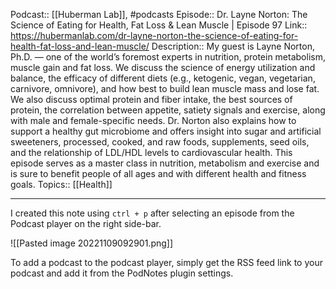 Podcast:: [[Huberman Lab]], #podcasts
Episode:: Dr. Layne Norton: The Science of Eating for Health, Fat Loss & Lean Muscle | Episode 97
Link:: https://hubermanlab.com/dr-layne-norton-the-science-of-eating-for-health-fat-loss-and-lean-muscle/
Description:: My guest is Layne Norton, Ph.D. — one of the world’s foremost experts in nutrition, protein metabolism, muscle gain and fat loss. We discuss the science of energy utilization and balance, the efficacy of different diets (e.g., ketogenic, vegan, vegetarian, carnivore, omnivore), and how best to build lean muscle mass and lose fat. We also discuss optimal protein and fiber intake, the best sources of protein, the correlation between appetite, satiety signals and exercise, along with male and female-specific needs. Dr. Norton also explains how to support a healthy gut microbiome and offers insight into sugar and artificial sweeteners, processed, cooked, and raw foods, supplements, seed oils, and the relationship of LDL/HDL levels to cardiovascular health. This episode serves as a master class in nutrition, metabolism and exercise and is sure to benefit people of all ages and with different health and fitness goals.
Topics:: [[Health]]

---

I created this note using `ctrl + p` after selecting an episode from the Podcast player on the right side-bar.

![[Pasted image 20221109092901.png]]

To add a podcast to the podcast player, simply get the RSS feed link to your podcast and add it from the PodNotes plugin settings.